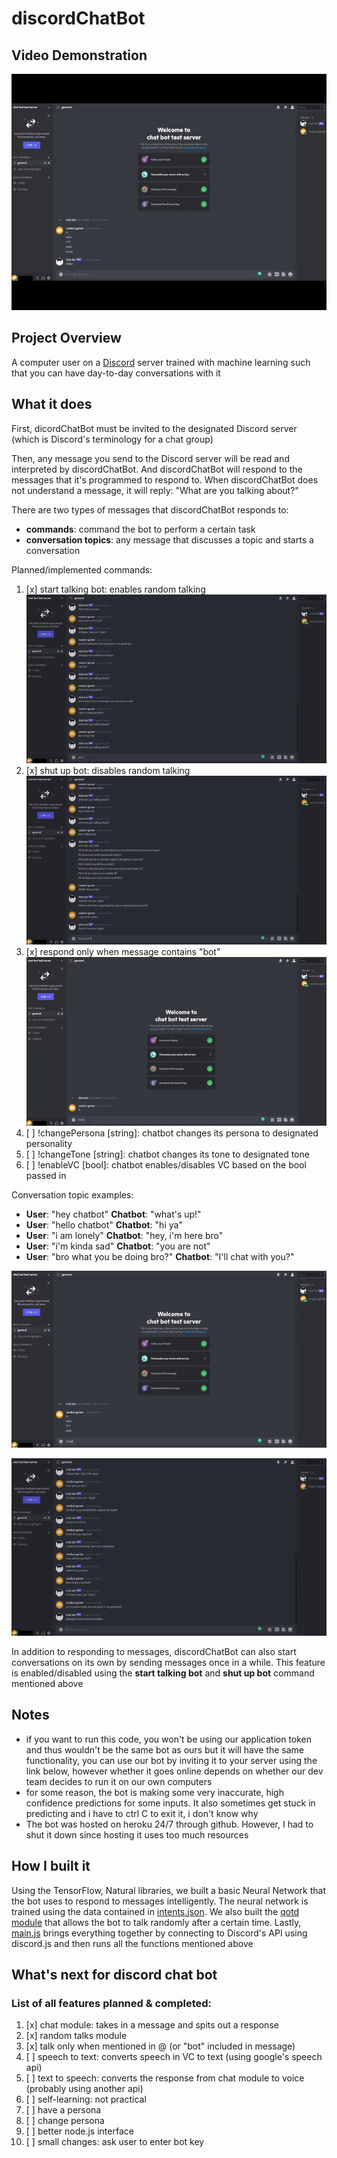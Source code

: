 # discordChatBot

## Video Demonstration
[![Alternate Text](docs/video_thumbnail.jpg)](https://www.youtube.com/watch?v=C_--VRt1l4Y "Link Title")
## Project Overview
A computer user on a [Discord](https://en.wikipedia.org/wiki/Discord_(software)) server trained with machine learning such that you can have day-to-day conversations with it

## What it does
First, dicordChatBot must be invited to the designated Discord server (which is Discord's terminology for a chat group)

Then, any message you send to the Discord server will be read and interpreted by discordChatBot. And discordChatBot will respond to the messages that it's programmed to respond to. When discordChatBot does not understand a message, it will reply: "What are you talking about?"

There are two types of messages that discordChatBot responds to:
* **commands**: command the bot to perform a certain task
* **conversation topics**: any message that discusses a topic and starts a conversation

Planned/implemented commands:

1. [x] start talking bot: enables random talking
![start talking bot](docs/discordChatBot_start_talking.gif)
2. [x] shut up bot: disables random talking
![shut up bot](docs/discordChatBot_shut_up.gif)
3. [x] respond only when message contains "bot"
![bot mentioned](docs/discordChatBot_bot_mentioned.gif)
4. [ ] !changePersona [string]: chatbot changes its persona to designated personality
5. [ ] !changeTone [string]: chatbot changes its tone to designated tone
6. [ ] !enableVC [bool]: chatbot enables/disables VC based on the bool passed in

Conversation topic examples:
* **User**: "hey chatbot" **Chatbot**: "what's up!"
* **User**: "hello chatbot" **Chatbot**: "hi ya"
* **User**: "i am lonely" **Chatbot**: "hey, i'm here bro"
* **User**: "i'm kinda sad" **Chatbot**: "you are not"
* **User**: "bro what you be doing bro?" **Chatbot**: "I'll chat with you?"

![example1](docs/discordChatBot_example1.gif)

![example2](docs/discordChatBot_example2.gif)

In addition to responding to messages, discordChatBot can also start conversations on its own by sending messages once in a while. This feature is enabled/disabled using the **start talking bot** and **shut up bot** command mentioned above

## Notes
* if you want to run this code, you won't be using our application token and thus wouldn't be the same bot as ours
but it will have the same functionality, you can use our bot by inviting it to your server using the link below, however
whether it goes online depends on whether our dev team decides to run it on our own computers
* for some reason, the bot is making some very inaccurate, high confidence predictions for some inputs. It also sometimes get stuck in predicting and i have to ctrl C to exit it, i don't know why
* The bot was hosted on heroku 24/7 through github. However, I had to shut it down since hosting it uses too much resources

## How I built it
Using the TensorFlow, Natural libraries, we built a basic Neural Network that the bot uses to respond to messages intelligently. The neural network is trained using the data contained in [intents.json](intents.json). We also built the [qotd module](./qotd%20module/qotd.js) that allows the bot to talk randomly after a certain time. Lastly, [main.js](main.js) brings everything together by connecting to Discord's API using discord.js and then runs all the functions mentioned above

## What's next for discord chat bot
### List of all features planned & completed:
1. [x] chat module: takes in a message and spits out a response
2. [x] random talks module
3. [x] talk only when mentioned in @ (or "bot" included in message)
4. [ ] speech to text: converts speech in VC to text (using google's speech api)
5. [ ] text to speech: converts the response from chat module to voice (probably using another api)
6. [ ] self-learning: not practical
7. [ ] have a persona
8. [ ] change persona
9. [ ] better node.js interface
10. [ ] small changes: ask user to enter bot key

  